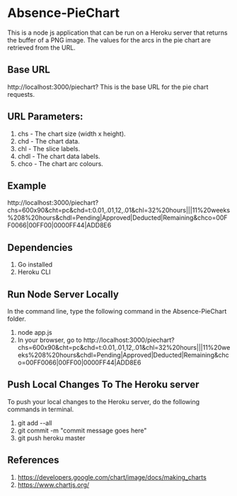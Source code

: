 # Absence-PieChart

This is a node js application that can be run on a Heroku server that returns the buffer of a PNG image. The values for the arcs in the pie chart are retrieved from the URL. 

## Base URL
http://localhost:3000/piechart?
This is the base URL for the pie chart requests.

## URL Parameters:
1. chs - The chart size (width x height).
1. chd - The chart data.
2. chl - The slice labels.
3. chdl - The chart data labels.
4. chco - The chart arc colours.

## Example
http://localhost:3000/piechart?chs=600x90&cht=pc&chd=t:0.01,.01,12,.01&chl=32%20hours|||11%20weeks%208%20hours&chdl=Pending|Approved|Deducted|Remaining&chco=00FF0066|00FF00|0000FF44|ADD8E6

## Dependencies
1. Go installed
2. Heroku CLI 

## Run Node Server Locally
In the command line, type the following command in the Absence-PieChart folder.
1. node app.js
2. In your browser, go to http://localhost:3000/piechart?chs=600x90&cht=pc&chd=t:0.01,.01,12,.01&chl=32%20hours|||11%20weeks%208%20hours&chdl=Pending|Approved|Deducted|Remaining&chco=00FF0066|00FF00|0000FF44|ADD8E6


## Push Local Changes To The Heroku server
To push your local changes to the Heroku server, do the following commands in terminal.
1. git add --all
2. git commit -m "commit message goes here"
3. git push heroku master


## References
1. https://developers.google.com/chart/image/docs/making_charts
2. https://www.chartjs.org/


